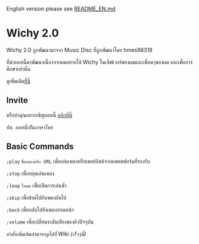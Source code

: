 English version please see [README_EN.md](https://github.com/CrazyWichGG/Wichy-2.0/blob/main/README_EN.md)

# Wichy 2.0

Wichy 2.0 ถูกพัฒนามาจาก Music Disc ที่ถูกพัฒนาโดย hmes98318

ที่นำบอทนี้มาพัฒนาเนื่องจากผมอยากใช้ Wichy ในเซิฟเวอร์ของผมและเพื่อนๆของผม และเพื่อการศึกษาเท่านั้น

ดูเพิ่มเติม[ที่นี่](https://github.com/hmes98318/Music-Disc)

## Invite

หรือถ้าคุณอยากเชิญบอทนี้ [คลิกที่นี่](https://crazywichgg.github.io/Wichy-2.0/)

ปล. _บอทนี้เป็นภาษาไทย_ 

## Basic Commands

`;play` `ชื่อเพลงหรือ URL` เพื่อเล่นเพลงหรือเพลย์ลิสต์จากแพลตฟอร์มที่รองรับ

`;stop` เพื่อหยุดเล่นเพลง

`;loop` `โหมด` เพื่อเปิดการเล่นซ้ำ

`;skip` เพื่อข้ามไปยังเพลงถัดไป

`;back` เพื่อกลับไปยังเพลงก่อนหน้า

`;volume` เพื่อเปลี่ยนระดับเสียงของคิวปัจจุบัน

_คำสั่งเพิ่มเติมสามารถดูได้ที่ Wiki (เร็วๆนี้)_
